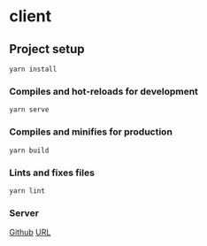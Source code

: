 # client

## Project setup

```
yarn install
```

### Compiles and hot-reloads for development

```
yarn serve
```

### Compiles and minifies for production

```
yarn build
```

### Lints and fixes files

```
yarn lint
```

### Server

[Github](https://github.com/jackdo1012/music-server)
[URL](https://music-server.jackdo1012.tk)
